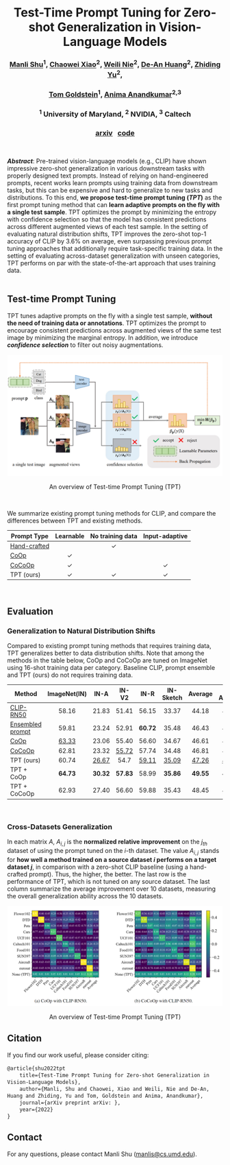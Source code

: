 <!-- ---
# Feel free to add content and custom Front Matter to this file.
# To modify the layout, see https://jekyllrb.com/docs/themes/#overriding-theme-defaults

layout: home
--- -->
<div align="center">

# Test-Time Prompt Tuning for Zero-shot Generalization in Vision-Language Models

### [Manli Shu]()<sup>1</sup>, [Chaowei Xiao](https://xiaocw11.github.io/)<sup>2</sup>, [Weili Nie](https://weilinie.github.io/)<sup>2</sup>, [De-An Huang](https://ai.stanford.edu/~dahuang/)<sup>2</sup>, [Zhiding Yu](https://chrisding.github.io/)<sup>2</sup>,      
### [Tom Goldstein](https://www.cs.umd.edu/~tomg/)<sup>1</sup>, [Anima Anandkumar](http://tensorlab.cms.caltech.edu/users/anima/)<sup>2,3</sup>
### <sup>1</sup> University of Maryland, <sup>2</sup> NVIDIA, <sup>3</sup> Caltech

### [<ins>arxiv</ins>]() &nbsp; [<ins>code</ins>]()
</div>
<br>

***Abstract***: Pre-trained vision-language models (e.g., CLIP) have shown impressive zero-shot
generalization in various downstream tasks with properly designed text prompts. Instead of relying on hand-engineered prompts, recent works learn prompts using training data from downstream tasks, but this can be expensive and hard to generalize to new tasks and distributions. To this end, **we propose test-time prompt tuning (*TPT*)** as the first prompt tuning method that can **learn adaptive prompts on the fly with a single test sample**. TPT optimizes the prompt by minimizing the entropy with confidence selection so that the model has consistent predictions across different augmented views of each test sample. In the setting of evaluating natural distribution shifts, TPT improves the zero-shot top-1 accuracy of CLIP by 3.6% on average, even surpassing previous prompt tuning approaches that additionally require task-specific training data. In the setting of evaluating across-dataset generalization with unseen categories, TPT performs on par with the state-of-the-art approach that uses training data.  
<br /> 

## Test-time Prompt Tuning
TPT tunes adaptive prompts on the fly with a single test sample, **without the need of training data or annotations**. TPT optimizes the prompt to encourage consistent predictions across augmented views of the same test image by minimizing the marginal entropy. In addition, we introduce ***confidence selection*** to filter out noisy augmentations.

<p align = "center">
<img src = "https://github.com/azshue/TPT/blob/gh-pages/assets/tpt-intro.png?raw=true">
</p>
<p align = "center">
An overview of Test-time Prompt Tuning (TPT)
</p>
<br />

We summarize existing prompt tuning methods for CLIP, and compare the differences between TPT and existing methods. 
<!-- We focus on three preferred properties of a prompting strategy, and use them to categorize the methods. "Learnable" means the prompt is optimized based on certain objective functions. "No training data" means that no additional data are needed for tuning the prompt. "Input-adaptive" means the prompt can be adaptive to each input instance. -->

<div align="center">

| Prompt Type  | Learnable | No training data | Input-adaptive |
|--------------|:---------:|:----------------:|:--------------:|
| [Hand-crafted](https://arxiv.org/abs/2103.00020) |           |       &#10003;    |                |
| [CoOp](https://arxiv.org/abs/2109.01134)          |  &#10003;  |                  |                |
| [CoCoOp](https://arxiv.org/abs/2203.05557)       |  &#10003;  |                  |   &#10003;      |
| TPT (ours)    |  &#10003;  |       &#10003;    |    &#10003;     |

</div>
<br />

## Evaluation


### Generalization to Natural Distribution Shifts

<!-- We evaluate model's robustness to natural distribution shifts on 4 ImageNet Variants as follows, which have been considered as out-of-distribution (OOD) data for ImageNet in previous work. -->
Compared to existing prompt tuning methods that requires training data, TPT generalizes better to data distribution shifts. Note that among the methods in the table below, CoOp and CoCoOp are tuned on ImageNet using 16-shot training data per category. Baseline CLIP, prompt ensemble and TPT (ours) do not requires training data.


<div align="center">

| Method           | ImageNet(IN) | IN-A | IN-V2 | IN-R | IN-Sketch | Average | OOD Average |
|------------------|:--------:|:----------:|:-----------:|:----------:|:---------------:|:-------:|:-----------:|
| [CLIP-RN50](https://arxiv.org/abs/2103.00020)       |   58.16  |    21.83   |    51.41    |    56.15   |      33.37      |  44.18  |    40.69    |
| [Ensembled prompt](https://arxiv.org/abs/2103.00020)|   59.81  |    23.24   |    52.91    |    **60.72**   |      35.48      |  46.43  |    43.09    |
| [CoOp](https://arxiv.org/abs/2109.01134)            |   <ins>63.33</ins>  |    23.06   |    55.40    |    56.60   |      34.67      |  46.61  |    42.43    |
| [CoCoOp](https://arxiv.org/abs/2203.05557)          |   62.81  |    23.32   |    <ins>55.72    |    57.74   |      34.48      |  46.81  |    42.82    |
| TPT (ours)             |   60.74  |    <ins>26.67   |     54.7    |    <ins>59.11   |      <ins>35.09      |  <ins>47.26  |    <ins>43.89    |
| TPT + CoOp       |   **64.73**  |   **30.32**   |    **57.83**    |    58.99   |      **35.86**      |  **49.55**  |    **45.75**    |
| TPT + CoCoOp     |   62.93  |    27.40   |    56.60    |    59.88   |      35.43      |  48.45  |    44.83    |

</div>
<br />

### Cross-Datasets Generalization
<!-- Pre-trained vision-language models like CLIP are ideal for ``open-world" problems. For example, we can apply CLIP to classify arbitrary categories in a zero-shot manner in image classification. However, a prompt tuned on a specific downstream dataset can be less generalizable to categories outside its training set. We conduct cross-dataset evaluation on image classification, where we consider 10 different source/target datasets.  -->

In each matrix $A$, $A_{i, j}$ is the **normalized relative improvement** on the $j_{th}$ dataset of using the prompt tuned on the $i$-th dataset. The value $A_{i, j}$ stands for **how well a method trained on a source dataset $i$ performs on a target dataset $j$**, in comparison with a zero-shot CLIP baseline (using a hand-crafted prompt). Thus, the higher, the better.
The last row is the performance of TPT, which is not tuned on any source dataset. The last column summarize the average improvement over 10 datasets, measuring the overall generalization ability across the 10 datasets.

<p align = "center">
<img src = "https://github.com/azshue/TPT/blob/gh-pages/assets/cross-datasets-figures.png?raw=true">
</p>
<p align = "center">
An overview of Test-time Prompt Tuning (TPT)
</p>


## Citation
If you find our work useful, please consider citing:
```
@article{shu2022tpt
    title={Test-Time Prompt Tuning for Zero-shot Generalization in Vision-Language Models},
    author={Manli, Shu and Chaowei, Xiao and Weili, Nie and De-An, Huang and Zhiding, Yu and Tom, Goldstein and Anima, Anandkumar},
    journal={arXiv preprint arXiv: },
    year={2022}
}
```

<!-- ## Acknowledgements -->

## Contact
For any questions, please contact Manli Shu (manlis@cs.umd.edu).